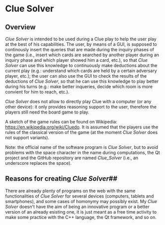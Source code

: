 # Clue Solver

## Overview ##

*Clue Solver* is intended to be used during a Clue play to help the user play at the best of his capabilities. The user, by means of a GUI, is supposed to continously insert the queries that are made during the inquiry phases of the game (i.e., insert which cards are searched by another player during an inquiry phase and which player showed him a card, etc.), so that *Clue Solver* can use this knowledge to continuously make deductions about the current play (e.g.: understand which cards are held by a certain adversary player, etc.); the user can also use the GUI to check the results of the deductions of *Clue Solver*, so that he can use this knowledge to play better during his turns (e.g.: make better inqueries, decide which room is more convient for him to reach, etc.).

*Clue Solver* does not allow to directly play Clue with a computer (or any other device): it only provides reasoning support to the user, therefore the players still need the board game to play.

A sketch of the game rules can be found on Wikipedia: <https://en.wikipedia.org/wiki/Cluedo>. It is assumed that the players use the rules of the classical version of the game (at the moment *Clue Solver* does not support variants).

Note: the official name of the software program is *Clue Solver*, but to avoid problems with the space character in the name during computations, the Qt project and the GitHub repository are named *Clue_Solver* (i.e., an underscore replaces the space).


## Reasons for creating *Clue Solver*##

There are already plenty of programs on the web with the same functionalities of *Clue Solver* for several devices (computers, tablets and smartphones), and some cases of homonymy may possibly exist. My *Clue Solver* doesn't have the aim of being an innovative program or a better version of an already esisting one, it is just meant as a free time activity to make some practice with the C++ language, the Qt framework, and so on.
